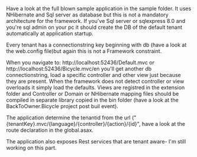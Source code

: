 Have a look at the full blown sample application in the sample folder.  It uses NHibernate and Sql server as database but this is not a mandatory architecture for the framework.  If you've Sql server or sqlexpress 8.0 and you're sql admin on your pc it should create the DB of the default tenant automatically at application startup.

Every tenant has a connectionstring key beginning with db (have a look at the web.config file)but again this is not a Framework constraint.

When you navigate to: http://localhost:52436/Default.mvc
or http://localhost:52436/Bicycle.mvc/en you'll get another db connectionstring, load a specific controller and other view just because they are present.  When the framework does not detect controller or view overloads it simply load the defaults.
Views are registred in the extension folder and Controller or Domain or NHibernate mapping files should be compiled in separate library copied in the bin folder (have a look at the BackToOwner.Bicycle project post buil event).

The application determine the tenantid from the url ("{tenantKey}.mvc/{language}/{controller}/{action}/{id}", have a look at the route declaration in the global.asax.

The application also exposes Rest services that are tenant aware- I'm still working on this part.